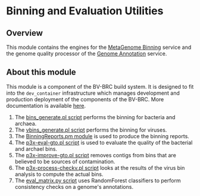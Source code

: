 # Binning and Evaluation Utilities

## Overview

This module contains the engines for the [MetaGenome Binning](https://github.com/BV-BRC/p3_binning) service and the
genome quality processor of the [Genome Annotation](https://github.com/BV-BRC/p3_genome_annotation) service.

## About this module

This module is a component of the BV-BRC build system. It is designed to fit into the
`dev_container` infrastructure which manages development and production deployment of
the components of the BV-BRC. More documentation is available [here](https://github.com/BV-BRC/dev_container/tree/master/README.md).

1. The [bins_generate.pl script](https://github.com/BV-BRC/p3_code/blob/master/scripts/bins_generate.pl) performs the
binning for bacteria and archaea.
2. The [vbins_generate.pl script](https://github.com/BV-BRC/p3_code/blob/master/scripts/vbins_generate.pl) performs the
binning for viruses.
3. The [BinningReports.pm module](https://github.com/BV-BRC/p3_code/blob/master/lib/BinningReports.pm) is used to
produce the binning reports.
4. The [p3x-eval-gto.pl script](https://github.com/BV-BRC/p3_code/blob/master/scripts/p3x-eval-gto.pl) is used to evaluate
the quality of the bacterial and archael bins.
5. The [p3x-improve-gto.pl script](https://github.com/BV-BRC/p3_code/blob/master/scripts/p3x-improve-gto.pl) removes contigs
from bins that are believed to be sources of contamination.
6. The [p3x-process-checkv.pl script](https://github.com/BV-BRC/p3_code/blob/master/scripts/p3x-process-checkv.pl) looks at
the results of the virus bin analysis to compute the actual bins.
7. The [eval_matrix.py script](https://github.com/BV-BRC/p3_code/blob/master/scripts/eval_matrix.py) uses RandomForest classifiers to
perform consistency checks on a genome's annotations.
